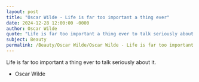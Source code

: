 ```yaml
---
layout: post
title: "Oscar Wilde - Life is far too important a thing ever"
date: 2024-12-28 12:00:00 -0000
author: Oscar Wilde
quote: "Life is far too important a thing ever to talk seriously about it."
subject: Beauty
permalink: /Beauty/Oscar Wilde/Oscar Wilde - Life is far too important a thing ever
---
```


Life is far too important a thing ever to talk seriously about it.

- Oscar Wilde
